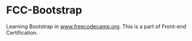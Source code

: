 # FCC-Bootstrap
Learning Bootstrap in www.freecodecamp.org. This is a part of Front-end Certification.
